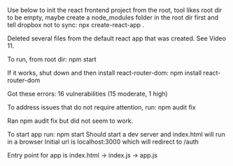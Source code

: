 Use below to init the react frontend project from the root, tool likes root dir to be empty, maybe create a node_modules folder in the root dir first and tell dropbox not to sync:
  npx create-react-app .

Deleted several files from the default react app that was created. See Video 11.

To run, from root dir:
  npm start

If it works, shut down and then install react-router-dom:
  npm install react-router-dom

Got these errors:
  16 vulnerabilities (15 moderate, 1 high)

To address issues that do not require attention, run:
  npm audit fix

Ran npm audit fix but did not seem to work.

To start app run:
  npm start
Should start a dev server and index.html will run in a browser
Initial url is localhost:3000 which will redirect to /auth

Entry point for app is index.html -> index.js -> app.js